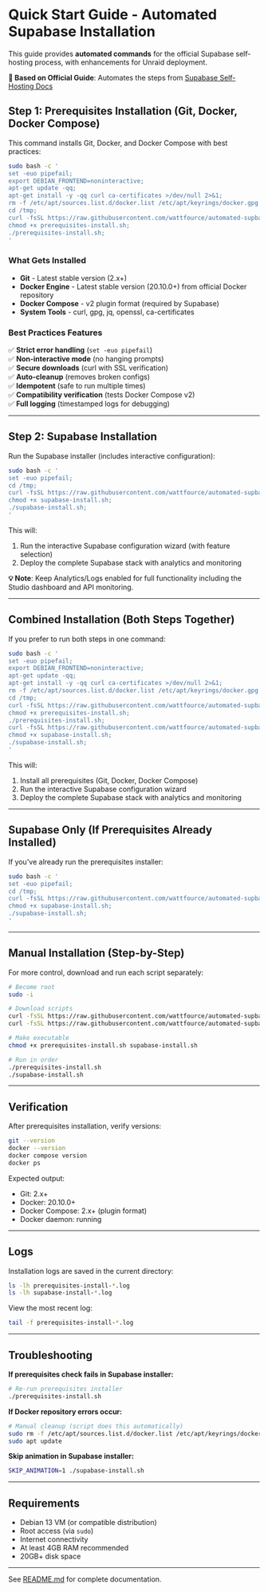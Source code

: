 # Quick Start Guide - Automated Supabase Installation

This guide provides **automated commands** for the official Supabase self-hosting process, with enhancements for Unraid deployment.

**🔄 Based on Official Guide**: Automates the steps from [Supabase Self-Hosting Docs](https://supabase.com/docs/guides/self-hosting/docker)

## Step 1: Prerequisites Installation (Git, Docker, Docker Compose)

This command installs Git, Docker, and Docker Compose with best practices:

```bash
sudo bash -c '
set -euo pipefail;
export DEBIAN_FRONTEND=noninteractive;
apt-get update -qq;
apt-get install -y -qq curl ca-certificates >/dev/null 2>&1;
rm -f /etc/apt/sources.list.d/docker.list /etc/apt/keyrings/docker.gpg 2>/dev/null || true;
cd /tmp;
curl -fsSL https://raw.githubusercontent.com/wattfource/automated-supbase-install-unraid/main/prerequisites-install.sh -o prerequisites-install.sh;
chmod +x prerequisites-install.sh;
./prerequisites-install.sh;
'
```

### What Gets Installed

- **Git** - Latest stable version (2.x+)
- **Docker Engine** - Latest stable version (20.10.0+) from official Docker repository
- **Docker Compose** - v2 plugin format (required by Supabase)
- **System Tools** - curl, gpg, jq, openssl, ca-certificates

### Best Practices Features

✅ **Strict error handling** (`set -euo pipefail`)  
✅ **Non-interactive mode** (no hanging prompts)  
✅ **Secure downloads** (curl with SSL verification)  
✅ **Auto-cleanup** (removes broken configs)  
✅ **Idempotent** (safe to run multiple times)  
✅ **Compatibility verification** (tests Docker Compose v2)  
✅ **Full logging** (timestamped logs for debugging)  

---

## Step 2: Supabase Installation

Run the Supabase installer (includes interactive configuration):

```bash
sudo bash -c '
set -euo pipefail;
cd /tmp;
curl -fsSL https://raw.githubusercontent.com/wattfource/automated-supbase-install-unraid/main/supabase-install.sh -o supabase-install.sh;
chmod +x supabase-install.sh;
./supabase-install.sh;
'
```

This will:
1. Run the interactive Supabase configuration wizard (with feature selection)
2. Deploy the complete Supabase stack with analytics and monitoring

**💡 Note**: Keep Analytics/Logs enabled for full functionality including the Studio dashboard and API monitoring.

---

## Combined Installation (Both Steps Together)

If you prefer to run both steps in one command:

```bash
sudo bash -c '
set -euo pipefail;
export DEBIAN_FRONTEND=noninteractive;
apt-get update -qq;
apt-get install -y -qq curl ca-certificates >/dev/null 2>&1;
rm -f /etc/apt/sources.list.d/docker.list /etc/apt/keyrings/docker.gpg 2>/dev/null || true;
cd /tmp;
curl -fsSL https://raw.githubusercontent.com/wattfource/automated-supbase-install-unraid/main/prerequisites-install.sh -o prerequisites-install.sh;
chmod +x prerequisites-install.sh;
./prerequisites-install.sh;
curl -fsSL https://raw.githubusercontent.com/wattfource/automated-supbase-install-unraid/main/supabase-install.sh -o supabase-install.sh;
chmod +x supabase-install.sh;
./supabase-install.sh;
'
```

This will:
1. Install all prerequisites (Git, Docker, Docker Compose)
2. Run the interactive Supabase configuration wizard
3. Deploy the complete Supabase stack with analytics and monitoring

---

## Supabase Only (If Prerequisites Already Installed)

If you've already run the prerequisites installer:

```bash
sudo bash -c '
set -euo pipefail;
cd /tmp;
curl -fsSL https://raw.githubusercontent.com/wattfource/automated-supbase-install-unraid/main/supabase-install.sh -o supabase-install.sh;
chmod +x supabase-install.sh;
./supabase-install.sh;
'
```

---

## Manual Installation (Step-by-Step)

For more control, download and run each script separately:

```bash
# Become root
sudo -i

# Download scripts
curl -fsSL https://raw.githubusercontent.com/wattfource/automated-supbase-install-unraid/main/prerequisites-install.sh -o prerequisites-install.sh
curl -fsSL https://raw.githubusercontent.com/wattfource/automated-supbase-install-unraid/main/supabase-install.sh -o supabase-install.sh

# Make executable
chmod +x prerequisites-install.sh supabase-install.sh

# Run in order
./prerequisites-install.sh
./supabase-install.sh
```

---

## Verification

After prerequisites installation, verify versions:

```bash
git --version
docker --version
docker compose version
docker ps
```

Expected output:
- Git: 2.x+
- Docker: 20.10.0+
- Docker Compose: 2.x+ (plugin format)
- Docker daemon: running

---

## Logs

Installation logs are saved in the current directory:

```bash
ls -lh prerequisites-install-*.log
ls -lh supabase-install-*.log
```

View the most recent log:

```bash
tail -f prerequisites-install-*.log
```

---

## Troubleshooting

**If prerequisites check fails in Supabase installer:**
```bash
# Re-run prerequisites installer
./prerequisites-install.sh
```

**If Docker repository errors occur:**
```bash
# Manual cleanup (script does this automatically)
sudo rm -f /etc/apt/sources.list.d/docker.list /etc/apt/keyrings/docker.gpg
sudo apt update
```

**Skip animation in Supabase installer:**
```bash
SKIP_ANIMATION=1 ./supabase-install.sh
```

---

## Requirements

- Debian 13 VM (or compatible distribution)
- Root access (via `sudo`)
- Internet connectivity
- At least 4GB RAM recommended
- 20GB+ disk space

---

See [README.md](README.md) for complete documentation.

